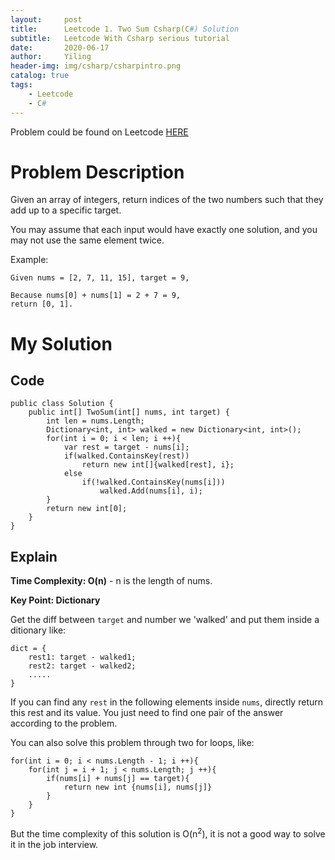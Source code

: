 ```yaml
---
layout:     post
title:      Leetcode 1. Two Sum Csharp(C#) Solution
subtitle:   Leetcode With Csharp serious tutorial
date:       2020-06-17
author:     Yiling
header-img: img/csharp/csharpintro.png
catalog: true
tags:
    - Leetcode
    - C#
---
```


Problem could be found on Leetcode [HERE](https://leetcode.com/problems/two-sum/)

# Problem Description

Given an array of integers, return indices of the two numbers such that they add up to a specific target.

You may assume that each input would have exactly one solution, and you may not use the same element twice.

Example:
```
Given nums = [2, 7, 11, 15], target = 9,

Because nums[0] + nums[1] = 2 + 7 = 9,
return [0, 1].
```


# My Solution

## Code
```
public class Solution {
    public int[] TwoSum(int[] nums, int target) {
        int len = nums.Length;
        Dictionary<int, int> walked = new Dictionary<int, int>();
        for(int i = 0; i < len; i ++){
            var rest = target - nums[i];
            if(walked.ContainsKey(rest))
                return new int[]{walked[rest], i};
            else
                if(!walked.ContainsKey(nums[i]))
                    walked.Add(nums[i], i);
        }
        return new int[0];
    }
}
```

## Explain

**Time Complexity: O(n)** - n is the length of nums.

**Key Point: Dictionary**


Get the diff between ```target``` and number we 'walked' and put them inside a ditionary like: 
```
dict = {
    rest1: target - walked1;
    rest2: target - walked2;
    .....
}
```

If you can find any ```rest``` in the following elements inside ```nums```, directly return this rest and its value. You just need to find one pair of the answer according to the problem.

You can also solve this problem through two for loops, like:
```
for(int i = 0; i < nums.Length - 1; i ++){
    for(int j = i + 1; j < nums.Length; j ++){
        if(nums[i] + nums[j] == target){
            return new int {nums[i], nums[j]}
        }
    }
}
```

But the time complexity of this solution is O(n<sup>2</sup>), it is not a good way to solve it in the job interview.